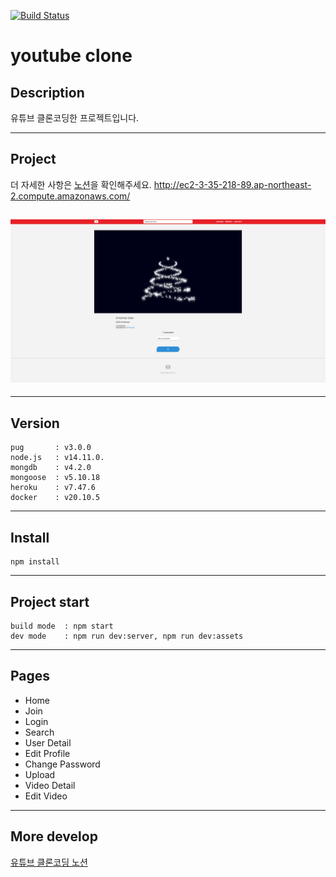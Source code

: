 [![Build Status](https://travis-ci.com/nibble2/youtube.svg?branch=main)](https://travis-ci.com/nibble2/youtube)

# youtube clone

## Description

유튜브 클론코딩한 프로젝트입니다.

---

## Project

더 자세한 사항은 [노션](https://www.notion.so/nibble2/e5d617c7b1204da7bee531b0a13a85eb)을 확인해주세요.
http://ec2-3-35-218-89.ap-northeast-2.compute.amazonaws.com/

## ![detail.pug](images/detail.png)

---

## Version

```
pug       : v3.0.0
node.js   : v14.11.0.
mongdb    : v4.2.0
mongoose  : v5.10.18
heroku    : v7.47.6
docker    : v20.10.5
```

---

## Install

```
npm install
```

---

## Project start

```
build mode  : npm start
dev mode    : npm run dev:server, npm run dev:assets
```

---

## Pages

- Home
- Join
- Login
- Search
- User Detail
- Edit Profile
- Change Password
- Upload
- Video Detail
- Edit Video

---

## More develop

[유튜브 클론코딩 노션](https://www.notion.so/nibble2/e5d617c7b1204da7bee531b0a13a85eb)

